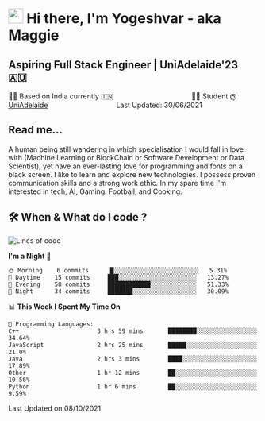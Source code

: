<h1><img src="https://emojis.slackmojis.com/emojis/images/1531849430/4246/blob-sunglasses.gif?1531849430" width="30"/> Hi there, I'm Yogeshvar - aka Maggie</h1>

## Aspiring Full Stack Engineer | UniAdelaide'23 🇦🇺  
🏂🏻  Based on India currently 🇮🇳 &nbsp;&nbsp;&nbsp;&nbsp;&nbsp;&nbsp;&nbsp;&nbsp;&nbsp;&nbsp;&nbsp;&nbsp;&nbsp;&nbsp;&nbsp;&nbsp;&nbsp;&nbsp;&nbsp;&nbsp;&nbsp;&nbsp;&nbsp;&nbsp;&nbsp;&nbsp;&nbsp;&nbsp;&nbsp;&nbsp;&nbsp;&nbsp;&nbsp;&nbsp;&nbsp;&nbsp;&nbsp;&nbsp;&nbsp;👨‍💻 Student @ [UniAdelaide](https://www.adelaide.edu.au)   &nbsp;&nbsp;&nbsp;&nbsp;&nbsp;&nbsp;&nbsp;&nbsp;&nbsp;&nbsp;&nbsp;&nbsp;&nbsp;&nbsp;&nbsp;&nbsp;&nbsp;&nbsp;&nbsp;&nbsp;&nbsp;&nbsp;&nbsp;&nbsp;&nbsp;&nbsp;&nbsp;&nbsp;&nbsp;&nbsp;&nbsp;&nbsp; &nbsp;Last Updated: 30/06/2021

## Read me...

A human being still wandering in which specialisation I would fall in love with (Machine Learning or BlockChain or Software Development or Data Scientist), yet have an ever-lasting love for programming and fonts on a black screen. I like to learn and explore new technologies. I possess proven communication skills and a strong work ethic. In my spare time I'm interested in tech, AI, Gaming, Football, and Cooking.

## 🛠 When & What do I code ?  

<!--START_SECTION:waka-->
![Lines of code](https://img.shields.io/badge/From%20Hello%20World%20I%27ve%20Written-76961%20lines%20of%20code-blue)

**I'm a Night 🦉** 

```text
🌞 Morning    6 commits      █░░░░░░░░░░░░░░░░░░░░░░░░   5.31% 
🌆 Daytime    15 commits     ███░░░░░░░░░░░░░░░░░░░░░░   13.27% 
🌃 Evening    58 commits     ████████████░░░░░░░░░░░░░   51.33% 
🌙 Night      34 commits     ███████░░░░░░░░░░░░░░░░░░   30.09%

```


📊 **This Week I Spent My Time On** 

```text
💬 Programming Languages: 
C++                      3 hrs 59 mins       ████████░░░░░░░░░░░░░░░░░   34.64% 
JavaScript               2 hrs 25 mins       █████░░░░░░░░░░░░░░░░░░░░   21.0% 
Java                     2 hrs 3 mins        ████░░░░░░░░░░░░░░░░░░░░░   17.89% 
Other                    1 hr 12 mins        ██░░░░░░░░░░░░░░░░░░░░░░░   10.56% 
Python                   1 hr 6 mins         ██░░░░░░░░░░░░░░░░░░░░░░░   9.59%

```


 Last Updated on 08/10/2021
<!--END_SECTION:waka-->
